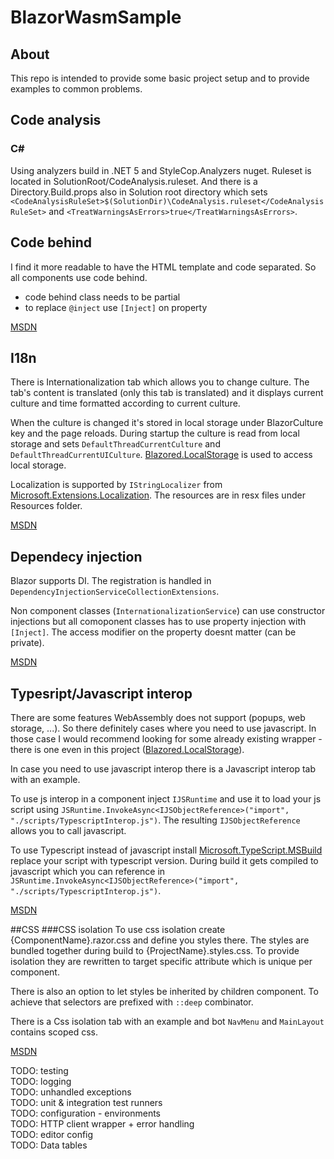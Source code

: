 # BlazorWasmSample
## About
This repo is intended to provide some basic project setup and to provide examples to common problems.

## Code analysis
### C#
Using analyzers build in .NET 5 and StyleCop.Analyzers nuget.
Ruleset is located in SolutionRoot/CodeAnalysis.ruleset.
And there is a Directory.Build.props also in Solution root directory which sets
`<CodeAnalysisRuleSet>$(SolutionDir)\CodeAnalysis.ruleset</CodeAnalysisRuleSet>` and `<TreatWarningsAsErrors>true</TreatWarningsAsErrors>`.
	
## Code behind
I find it more readable to have the HTML template and code separated.
So all components use code behind.
* code behind class needs to be partial
* to replace `@inject` use `[Inject]` on property

[MSDN](https://docs.microsoft.com/en-us/aspnet/core/blazor/components/?view=aspnetcore-3.1#partial-class-support)

## I18n
There is Internationalization tab which allows you to change culture. The tab's content is translated (only this tab is translated)
and it displays current culture and time formatted according to current culture.

When the culture is changed it's stored in local storage under BlazorCulture key and the page reloads.
During startup the culture is read from local storage and sets `DefaultThreadCurrentCulture` and `DefaultThreadCurrentUICulture`.
[Blazored.LocalStorage](https://www.nuget.org/packages/Blazored.LocalStorage/) is used to access local storage.

Localization is supported by `IStringLocalizer` from [Microsoft.Extensions.Localization](https://www.nuget.org/packages/Microsoft.Extensions.Localization/).
The resources are in resx files under Resources folder.

[MSDN](https://docs.microsoft.com/en-us/aspnet/core/blazor/globalization-localization?view=aspnetcore-3.1)

## Dependecy injection
Blazor supports DI. The registration is handled in `DependencyInjectionServiceCollectionExtensions`.

Non component classes (`InternationalizationService`) can use constructor injections but all comoponent classes has to use property injection with `[Inject]`.
The access modifier on the property doesnt matter (can be private).

[MSDN](https://docs.microsoft.com/en-us/aspnet/core/blazor/fundamentals/dependency-injection?view=aspnetcore-3.1)

## Typesript/Javascript interop
There are some features WebAssembly does not support (popups, web storage, ...). So there definitely cases where you need to use javascript.
In those case I would recommend looking for some already existing wrapper - there is one even in this project ([Blazored.LocalStorage](https://www.nuget.org/packages/Blazored.LocalStorage/)).

In case you need to use javascript interop there is a Javascript interop tab with an example.

To use js interop in a component inject `IJSRuntime` and use it to load your js script using `JSRuntime.InvokeAsync<IJSObjectReference>("import", "./scripts/TypescriptInterop.js")`.
The resulting `IJSObjectReference` allows you to call javascript.

To use Typescript instead of javascript install [Microsoft.TypeScript.MSBuild](https://www.nuget.org/packages/Microsoft.TypeScript.MSBuild/) replace your script with typescript version.
During build it gets compiled to javascript which you can reference in `JSRuntime.InvokeAsync<IJSObjectReference>("import", "./scripts/TypescriptInterop.js")`.

[MSDN](https://docs.microsoft.com/en-us/aspnet/core/blazor/call-javascript-from-dotnet?view=aspnetcore-5.0)

##CSS
###CSS isolation
To use css isolation create {ComponentName}.razor.css and define you styles there. The styles are bundled together during build to {ProjectName}.styles.css.
To provide isolation they are rewritten to target specific attribute which is unique per component.

There is also an option to let styles be inherited by children component. To achieve that selectors are prefixed with `::deep` combinator.

There is a Css isolation tab with an example and bot `NavMenu` and `MainLayout` contains scoped css.

[MSDN](https://docs.microsoft.com/en-us/aspnet/core/blazor/components/css-isolation?view=aspnetcore-5.0#css-preprocessor-support)



TODO: testing  
TODO: logging  
TODO: unhandled exceptions  
TODO: unit & integration test runners   
TODO: configuration - environments   
TODO: HTTP client wrapper + error handling   
TODO: editor config  
TODO: Data tables   